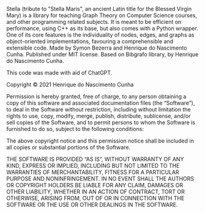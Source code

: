 Stella (tribute to "Stella Maris", an ancient Latin title for the Blessed Virgin Mary)
is a library for teaching Graph Theory on Computer Science courses,
and other programming related subjects. It is meant to be efficient on performance,
using C++ as its base, but also comes with a Python wrapper.
One of its core features is the individuality of nodes, edges, and graphs
as object-oriented implementations, favouring a comprehensible and extensible code.
Made by Symon Bezerra and Henrique do Nascimento Cunha. Published under MIT license.
Based on Bibgrafo library, by Henrique do Nascimento Cunha.

This code was made with aid of ChatGPT.

Copyright © 2021 Henrique do Nascimento Cunha

Permission is hereby granted, free of charge, to any person obtaining a copy of this software
and associated documentation files (the “Software”), to deal in the Software without restriction,
including without limitation the rights to use, copy, modify, merge, publish, distribute,
sublicense, and/or sell copies of the Software, and to permit persons to whom the Software
is furnished to do so, subject to the following conditions:

The above copyright notice and this permission notice shall be included in all copies
or substantial portions of the Software.

THE SOFTWARE IS PROVIDED “AS IS”, WITHOUT WARRANTY OF ANY KIND, EXPRESS OR IMPLIED,
INCLUDING BUT NOT LIMITED TO THE WARRANTIES OF MERCHANTABILITY, FITNESS FOR A PARTICULAR
PURPOSE AND NONINFRINGEMENT. IN NO EVENT SHALL THE AUTHORS OR COPYRIGHT HOLDERS BE LIABLE
FOR ANY CLAIM, DAMAGES OR OTHER LIABILITY, WHETHER IN AN ACTION OF CONTRACT, TORT OR OTHERWISE,
ARISING FROM, OUT OF OR IN CONNECTION WITH THE SOFTWARE OR THE USE OR OTHER DEALINGS
IN THE SOFTWARE.
